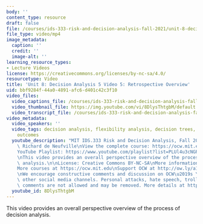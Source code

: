```yaml
---
body: ''
content_type: resource
draft: false
file: /courses/ids-333-risk-and-decision-analysis-fall-2021/unit-8-decision-analysis-video-5_360p_16_9.mp4
file_type: video/mp4
image_metadata:
  caption: ''
  credit: ''
  image-alt: ''
learning_resource_types:
- Lecture Videos
license: https://creativecommons.org/licenses/by-nc-sa/4.0/
resourcetype: Video
title: 'Unit 8: Decision Analysis 5 Video 5: Retrospective Overview'
uid: bbf9284f-44a0-4891-afc6-d401c42c3f10
video_files:
  video_captions_file: /courses/ids-333-risk-and-decision-analysis-fall-2021/16F29IefQg_dbTC7I3PsC1DheQFwNREl6_transcript.webvtt
  video_thumbnail_file: https://img.youtube.com/vi/8DlysThtgbM/default.jpg
  video_transcript_file: /courses/ids-333-risk-and-decision-analysis-fall-2021/16F29IefQg_dbTC7I3PsC1DheQFwNREl6_transcript.pdf
video_metadata:
  video_speakers: ''
  video_tags: decision analysis, flexibility analysis, decision trees, update, probability,
    outcomes
  youtube_description: "MIT IDS.333 Risk and Decision Analysis, Fall 2021\nInstructor:\
    \ Richard de Neufville\nView the complete course: https://ocw.mit.edu/courses/ids-333-risk-and-decision-analysis-fall-2021/\n\
    YouTube Playlist: https://www.youtube.com/playlist?list=PLUl4u3cNGP62jwhTqp8_1kwrkDkxZhpQC\n\
    \nThis video provides an overall perspective overview of the process of decision\
    \ analysis.\n\nLicense: Creative Commons BY-NC-SA\nMore information at https://ocw.mit.edu/terms\n\
    More courses at https://ocw.mit.edu\nSupport OCW at http://ow.ly/a1If50zVRlQ\n\
    \nWe encourage constructive comments and discussion on OCW\u2019s YouTube and\
    \ other social media channels. Personal attacks, hate speech, trolling, and inappropriate\
    \ comments are not allowed and may be removed. More details at https://ocw.mit.edu/comments."
  youtube_id: 8DlysThtgbM
---
```

This video provides an overall perspective overview of the process of decision analysis.